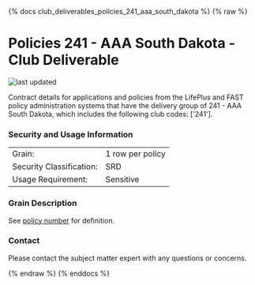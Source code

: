 
{% docs club_deliverables_policies_241_aaa_south_dakota %}
{% raw %}

# Policies 241 - AAA South Dakota - Club Deliverable

![last updated](assets/update_badges/club_deliverables_policies_241_aaa_south_dakota.svg)

Contract details for applications and policies from the LifePlus and FAST policy administration
systems that have the delivery group of 241 - AAA South Dakota, which includes the following
club codes: ['241'].

### Security and Usage Information
|     |     |
| --- | --- |
| Grain:                   | 1 row per policy |
| Security Classification: | SRD  |
| Usage Requirement:       | Sensitive |

### Grain Description
See [policy number](#!/exposure/docs.business_glossary.glossary#policy_number)
for definition.

### Contact
Please contact the subject matter expert with any questions or concerns.


{% endraw %}
{% enddocs %}
    